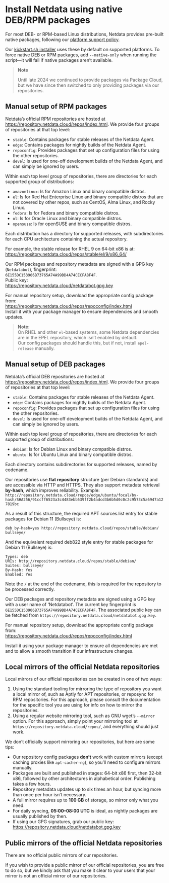 # Install Netdata using native DEB/RPM packages

For most DEB- or RPM-based Linux distributions, Netdata provides pre-built native packages, following our [platform support policy](/docs/netdata-agent/versions-and-platforms.md).  

Our [kickstart.sh installer](/packaging/installer/methods/kickstart.md) uses these by default on supported platforms. To force native DEB or RPM packages, add `--native-only` when running the script—it will fail if native packages aren’t available.

> **Note**
> 
> Until late 2024 we continued to provide packages via Package Cloud, but we have since then switched to only  providing packages via our repositories.

## Manual setup of RPM packages

Netdata’s official RPM repositories are hosted at <https://repository.netdata.cloud/repos/index.html>. We provide four groups of
repositories at that top level:

- `stable`: Contains packages for stable releases of the Netdata Agent.
- `edge`: Contains packages for nightly builds of the Netdata Agent.
- `repoconfig`: Provides packages that set up configuration files for using the other repositories.
- `devel`: Is used for one-off development builds of the Netdata Agent, and can simply be ignored by users.

Within each top level group of repositories, there are directories for each supported group of distributions:

- `amazonlinux`: Is for Amazon Linux and binary compatible distros.
- `el`: Is for Red Hat Enterprise Linux and binary compatible distros that are not covered by other repos, such
  as CentOS, Alma Linux, and Rocky Linux.
- `fedora`: Is for Fedora and binary compatible distros.
- `ol`: Is for Oracle Linux and binary compatible distros.
- `opensuse`: Is for openSUSE and binary compatible distros.

Each distribution has a directory for supported releases, with subdirectories for each CPU architecture containing the actual repository.  

For example, the stable release for RHEL 9 on 64-bit x86 is at:  
<https://repository.netdata.cloud/repos/stable/el/9/x86_64/>  

Our RPM packages and repository metadata are signed with a GPG key (`Netdatabot`), fingerprint:  
`6E155DC153906B73765A74A99DD4A74CECFA8F4F`.  
Public key:  
<https://repository.netdata.cloud/netdatabot.gpg.key>  

For manual repository setup, download the appropriate config package from:  
<https://repository.netdata.cloud/repos/repoconfig/index.html>  
Install it with your package manager to ensure dependencies and smooth updates.  

> **Note:**  
> On RHEL and other `el`-based systems, some Netdata dependencies are in the EPEL repository, which isn’t enabled by default.  
> Our config packages should handle this, but if not, install `epel-release` manually.

## Manual setup of DEB packages

Netdata’s official DEB repositories are hosted at <https://repository.netdata.cloud/repos/index.html>. 
We provide four groups of repositories at that top level:

- `stable`: Contains packages for stable releases of the Netdata Agent.
- `edge`: Contains packages for nightly builds of the Netdata Agent.
- `repoconfig`: Provides packages that set up configuration files for using the other repositories.
- `devel`: Is used for one-off development builds of the Netdata Agent, and can simply be ignored by users.

Within each top level group of repositories, there are directories for each supported group of distributions:

- `debian`: Is for Debian Linux and binary compatible distros.
- `ubuntu`: Is for Ubuntu Linux and binary compatible distros.

Each directory contains subdirectories for supported releases, named by codename.  

Our repositories use **flat repository** structure (per Debian standards) and are accessible via HTTP and HTTPS. They also support metadata retrieval **by-hash**, which improves reliability. Example:  
`http://repository.netdata.cloud/repos/edge/ubuntu/focal/by-hash/SHA256/91ccff6523a3c4483ebb539ff2b4adcd3b6b5d0c0c2c9573c5a6947a127819bc`

As a result of this structure, the required APT sources.list entry for stable packages for Debian 11 (Bullseye) is:

```text
deb by-hash=yes http://repository.netdata.cloud/repos/stable/debian/ bullseye/
```

And the equivalent required deb822 style entry for stable packages for Debian 11 (Bullseye) is:

```text
Types: deb
URIs: http://repository.netdata.cloud/repos/stable/debian/
Suites: bullseye/
By-Hash: Yes
Enabled: Yes
```

Note the `/` at the end of the codename, this is required for the repository to be processed correctly.

Our DEB packages and repository metadata are signed using a GPG key with a user name of ‘Netdatabot’. The
current key fingerprint is `6E155DC153906B73765A74A99DD4A74CECFA8F4F`. The associated public key can be fetched from
`https://repository.netdata.cloud/netdatabot.gpg.key`.

For manual repository setup, download the appropriate config package from:  
<https://repository.netdata.cloud/repos/repoconfig/index.html>  

Install it using your package manager to ensure all dependencies are met and to allow a smooth transition if our infrastructure changes.

## Local mirrors of the official Netdata repositories

Local mirrors of our official repositories can be created in one of two ways:

1. Using the standard tooling for mirroring the type of repository you want a local mirror of, such as Aptly for
   APT repositories, or reposync for RPM repositories. For this approach, please consult the documentation for
   the specific tool you are using for info on how to mirror the repositories.
2. Using a regular website mirroring tool, such as GNU wget’s `--mirror` option. For this approach, simply point
   your mirroring tool at `https://repository.netdata.cloud/repos/`, and everything should just work.

We don’t officially support mirroring our repositories, but here are some tips:  

- Our repository config packages **don’t** work with custom mirrors (except caching proxies like `apt-cacher-ng`), so you’ll need to configure mirrors manually.  
- Packages are built and published in stages: 64-bit x86 first, then 32-bit x86, followed by other architectures in alphabetical order. Publishing takes a few hours.  
- Repository metadata updates up to six times an hour, but syncing more than once per hour isn’t necessary.  
- A full mirror requires up to **100 GB** of storage, so mirror only what you need.  
- For daily syncing, **05:00–08:00 UTC** is ideal, as nightly packages are usually published by then.  
- If using our GPG signatures, grab our public key:  
  <https://repository.netdata.cloud/netdatabot.gpg.key>

## Public mirrors of the official Netdata repositories

There are no official public mirrors of our repositories.

If you wish to provide a public mirror of our official repositories, you are free to do so, but we kindly ask that you make it clear to your users that your mirror is not an official mirror of our repositories.